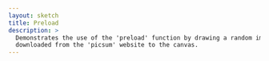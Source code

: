 ```yaml
---
layout: sketch
title: Preload
description: >
  Demonstrates the use of the 'preload' function by drawing a random image
  downloaded from the 'picsum' website to the canvas.
---
```

